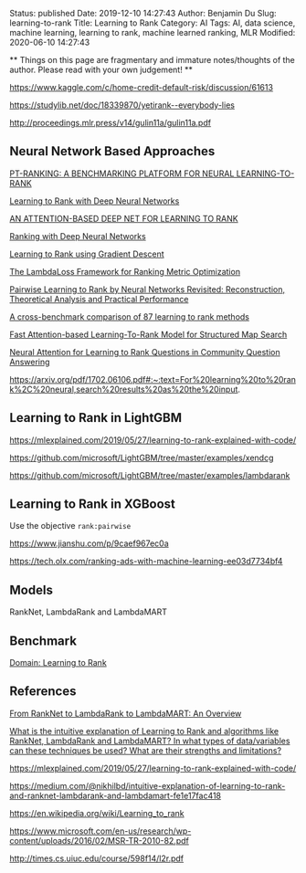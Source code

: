 Status: published
Date: 2019-12-10 14:27:43
Author: Benjamin Du
Slug: learning-to-rank
Title: Learning to Rank
Category: AI
Tags: AI, data science, machine learning, learning to rank, machine learned ranking, MLR
Modified: 2020-06-10 14:27:43

**
Things on this page are fragmentary and immature notes/thoughts of the author.
Please read with your own judgement!
**

https://www.kaggle.com/c/home-credit-default-risk/discussion/61613

https://studylib.net/doc/18339870/yetirank--everybody-lies

http://proceedings.mlr.press/v14/gulin11a/gulin11a.pdf


## Neural Network Based Approaches

[PT-RANKING: A BENCHMARKING PLATFORM FOR NEURAL LEARNING-TO-RANK](https://arxiv.org/pdf/2008.13368.pdf)

[Learning to Rank with Deep Neural Networks](https://dial.uclouvain.be/memoire/ucl/fr/object/thesis:4596/datastream/PDF_01/view)

[AN ATTENTION-BASED DEEP NET FOR LEARNING TO RANK](https://openreview.net/pdf?id=BJgxzlSFvr)

[Ranking with Deep Neural Networks](https://www.researchgate.net/publication/322489214_Ranking_with_Deep_Neural_Networks)

[Learning to Rank using Gradient Descent](https://icml.cc/2015/wp-content/uploads/2015/06/icml_ranking.pdf)

[The LambdaLoss Framework for Ranking Metric Optimization](https://storage.googleapis.com/pub-tools-public-publication-data/pdf/1e34e05e5e4bf2d12f41eb9ff29ac3da9fdb4de3.pdf)

[Pairwise Learning to Rank by Neural Networks Revisited: Reconstruction, Theoretical Analysis and Practical Performance](https://ecmlpkdd2019.org/downloads/paper/400.pdf)

[A cross-benchmark comparison of 87 learning to rank methods](https://ris.utwente.nl/ws/portalfiles/portal/6420086/ipm2015-preprint.pdf)

[Fast Attention-based Learning-To-Rank Model for Structured Map Search](https://dl.acm.org/doi/abs/10.1145/3404835.3462904)

[Neural Attention for Learning to Rank Questions in Community Question Answering](https://aclanthology.org/C16-1163.pdf)

https://arxiv.org/pdf/1702.06106.pdf#:~:text=For%20learning%20to%20rank%2C%20neural,search%20results%20as%20the%20input.


## Learning to Rank in LightGBM

https://mlexplained.com/2019/05/27/learning-to-rank-explained-with-code/

https://github.com/microsoft/LightGBM/tree/master/examples/xendcg

https://github.com/microsoft/LightGBM/tree/master/examples/lambdarank

## Learning to Rank in XGBoost

Use the objective `rank:pairwise`

https://www.jianshu.com/p/9caef967ec0a

https://tech.olx.com/ranking-ads-with-machine-learning-ee03d7734bf4

## Models

RankNet, LambdaRank and LambdaMART

## Benchmark 

[Domain: Learning to Rank](http://www.bigdatalab.ac.cn/benchmark/bm/Domain?domain=Learning%20to%20Rank)

## References

[From RankNet to LambdaRank to LambdaMART: An Overview](https://www.microsoft.com/en-us/research/wp-content/uploads/2016/02/MSR-TR-2010-82.pdf)

[What is the intuitive explanation of Learning to Rank and algorithms like RankNet, LambdaRank and LambdaMART? In what types of data/variables can these techniques be used? What are their strengths and limitations?
](https://www.quora.com/What-is-the-intuitive-explanation-of-Learning-to-Rank-and-algorithms-like-RankNet-LambdaRank-and-LambdaMART-In-what-types-of-data-variables-can-these-techniques-be-used-What-are-their-strengths-and-limitations)

https://mlexplained.com/2019/05/27/learning-to-rank-explained-with-code/

https://medium.com/@nikhilbd/intuitive-explanation-of-learning-to-rank-and-ranknet-lambdarank-and-lambdamart-fe1e17fac418

https://en.wikipedia.org/wiki/Learning_to_rank

https://www.microsoft.com/en-us/research/wp-content/uploads/2016/02/MSR-TR-2010-82.pdf

http://times.cs.uiuc.edu/course/598f14/l2r.pdf
